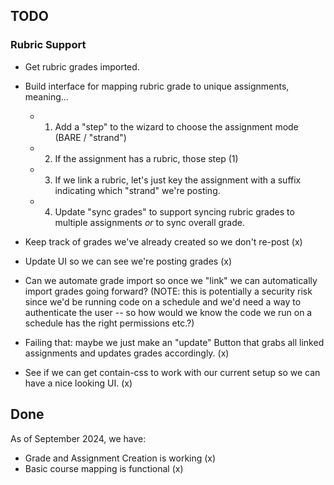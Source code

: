 ## TODO

### Rubric Support

- Get rubric grades imported.
- Build interface for mapping rubric grade to unique assignments, meaning...

  - 1. Add a "step" to the wizard to choose the assignment mode (BARE / "strand")
  - 2. If the assignment has a rubric, those step (1)
  - 3. If we link a rubric, let's just key the assignment with a suffix indicating which "strand" we're posting.
  - 4. Update "sync grades" to support syncing rubric grades to multiple assignments _or_ to sync overall grade.

- Keep track of grades we've already created so we don't re-post (x)
- Update UI so we can see we're posting grades (x)

- Can we automate grade import so once we "link" we can
  automatically import grades going forward? (NOTE: this is potentially a security risk since we'd be running code on a schedule and we'd need a
  way to authenticate the user -- so how would we know the code we run
  on a schedule has the right permissions etc.?)
- Failing that: maybe we just make an "update" Button that grabs all
  linked assignments and updates grades accordingly. (x)
- See if we can get contain-css to work with our current setup so we can
  have a nice looking UI. (x)

## Done

As of September 2024, we have:

- Grade and Assignment Creation is working (x)
- Basic course mapping is functional (x)
